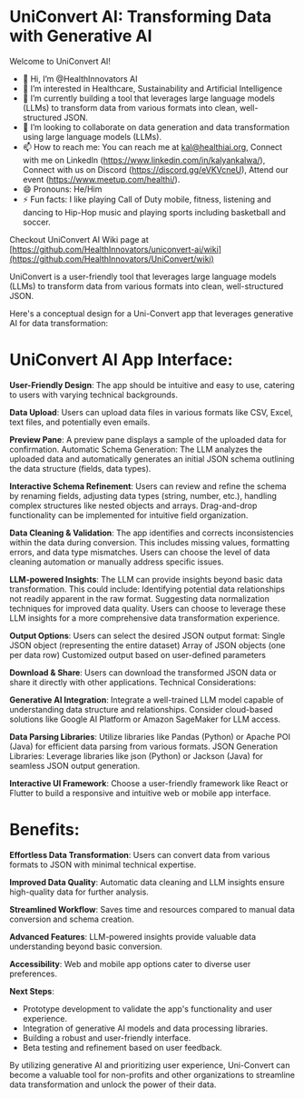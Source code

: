 # UniConvert AI: Transforming Data with Generative AI

Welcome to UniConvert AI! 

- 👋 Hi, I’m @HealthInnovators AI
- 👀 I’m interested in Healthcare, Sustainability and Artificial Intelligence
- 🌱 I’m currently building a tool that leverages large language models (LLMs) to transform data from various formats into clean, well-structured JSON. 
- 💞️ I’m looking to collaborate on data generation and data transformation using large language models (LLMs). 
- 📫 How to reach me: You can reach me at kal@healthiai.org, Connect with me on LinkedIn (https://www.linkedin.com/in/kalyankalwa/), Connect with us on Discord (https://discord.gg/eVKVcneU), Attend our event (https://www.meetup.com/healthi/).
- 😄 Pronouns: He/Him
- ⚡ Fun facts: I like playing Call of Duty mobile, fitness, listening and dancing to Hip-Hop music and playing sports including basketball and soccer. 

Checkout UniConvert AI Wiki page at [https://github.com/HealthInnovators/uniconvert-ai/wiki](https://github.com/HealthInnovators/UniConvert/wiki)

UniConvert is a user-friendly tool that leverages large language models (LLMs) to transform data from various formats into clean, well-structured JSON.

Here's a conceptual design for a Uni-Convert app that leverages generative AI for data transformation:

# UniConvert AI App Interface:

**User-Friendly Design**: The app should be intuitive and easy to use, catering to users with varying technical backgrounds.

**Data Upload**: Users can upload data files in various formats like CSV, Excel, text files, and potentially even emails.

**Preview Pane**: A preview pane displays a sample of the uploaded data for confirmation.
Automatic Schema Generation: The LLM analyzes the uploaded data and automatically generates an initial JSON schema outlining the data structure (fields, data types).

**Interactive Schema Refinement**:
Users can review and refine the schema by renaming fields, adjusting data types (string, number, etc.), handling complex structures like nested objects and arrays.
Drag-and-drop functionality can be implemented for intuitive field organization.

**Data Cleaning & Validation**:
The app identifies and corrects inconsistencies within the data during conversion. This includes missing values, formatting errors, and data type mismatches. Users can choose the level of data cleaning automation or manually address specific issues.

**LLM-powered Insights**:
The LLM can provide insights beyond basic data transformation. This could include:
Identifying potential data relationships not readily apparent in the raw format.
Suggesting data normalization techniques for improved data quality.
Users can choose to leverage these LLM insights for a more comprehensive data transformation experience.

**Output Options**:
Users can select the desired JSON output format:
Single JSON object (representing the entire dataset)
Array of JSON objects (one per data row)
Customized output based on user-defined parameters

**Download & Share**:
Users can download the transformed JSON data or share it directly with other applications.
Technical Considerations:

**Generative AI Integration**:
Integrate a well-trained LLM model capable of understanding data structure and relationships. Consider cloud-based solutions like Google AI Platform or Amazon SageMaker for LLM access.

**Data Parsing Libraries**:
Utilize libraries like Pandas (Python) or Apache POI (Java) for efficient data parsing from various formats.
JSON Generation Libraries:
Leverage libraries like json (Python) or Jackson (Java) for seamless JSON output generation.

**Interactive UI Framework**:
Choose a user-friendly framework like React or Flutter to build a responsive and intuitive web or mobile app interface.

# Benefits:

**Effortless Data Transformation**:
Users can convert data from various formats to JSON with minimal technical expertise.

**Improved Data Quality**:
Automatic data cleaning and LLM insights ensure high-quality data for further analysis.

**Streamlined Workflow**:
Saves time and resources compared to manual data conversion and schema creation.

**Advanced Features**:
LLM-powered insights provide valuable data understanding beyond basic conversion.

**Accessibility**:
Web and mobile app options cater to diverse user preferences.

**Next Steps**:

- Prototype development to validate the app's functionality and user experience.
- Integration of generative AI models and data processing libraries.
- Building a robust and user-friendly interface.
- Beta testing and refinement based on user feedback.

By utilizing generative AI and prioritizing user experience, Uni-Convert can become a valuable tool for non-profits and other organizations to streamline data transformation and unlock the power of their data.
